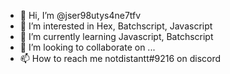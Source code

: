 - 👋 Hi, I’m @jser98utys4ne7tfv
- 👀 I’m interested in Hex, Batchscript, Javascript
- 🌱 I’m currently learning Javascript, Batchscript
- 💞️ I’m looking to collaborate on ...
- 📫 How to reach me notdistantt#9216 on discord

<!---
jser98utys4ne7tfv/jser98utys4ne7tfv is a ✨ special ✨ repository because its `README.md` (this file) appears on your GitHub profile.
You can click the Preview link to take a look at your changes.
--->
